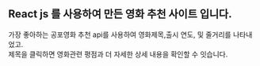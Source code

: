 ## React js 를 사용하여 만든 영화 추천 사이트 입니다.
가장 좋아하는 공포영화 추천 api를 사용하여 영화제목,출시 연도, 및 줄거리를 나타내었고. <br>
제목을 클릭하면 영화관련 평점과 더 자세한 상세 내용을 확인할 수 잇습니다. 
